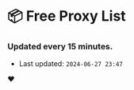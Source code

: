 # :package: Free Proxy List
### Updated every 15 minutes.

- Last updated: `2024-06-27 23:47`

:heart:
